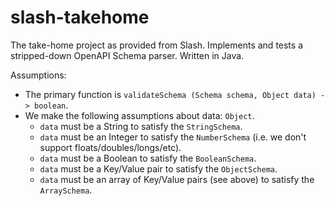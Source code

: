# slash-takehome

The take-home project as provided from Slash. Implements
and tests a stripped-down OpenAPI Schema parser. Written in Java.

Assumptions:
  - The primary function is `validateSchema (Schema schema, Object data) -> boolean`.
  - We make the following assumptions about data: `Object`. 
    - `data` must be a String to satisfy the `StringSchema`.
    - `data` must be an Integer to satisfy the `NumberSchema` (i.e. we don't
      support floats/doubles/longs/etc).
    - `data` must be a Boolean to satisfy the `BooleanSchema`.
    - `data` must be a Key/Value pair to satisfy the `ObjectSchema`.
    - `data` must be an array of Key/Value pairs (see above) to satisfy the
      `ArraySchema`.

